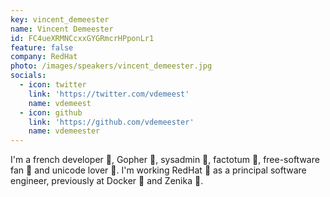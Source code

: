 ```yaml
---
key: vincent_demeester
name: Vincent Demeester
id: FC4ueXRMNCcxxGYGRmcrHPponLr1
feature: false
company: RedHat
photo: /images/speakers/vincent_demeester.jpg
socials:
  - icon: twitter
    link: 'https://twitter.com/vdemeest'
    name: vdemeest
  - icon: github
    link: 'https://github.com/vdemeester'
    name: vdemeester
---
```

I'm a french developer 🐻, Gopher 🐹, sysadmin 🐺, factotum 🦁, free-software fan 👼 and unicode lover 🐸. I'm working RedHat 🎩 as a principal software engineer, previously at Docker 🐳 and Zenika 🐯.